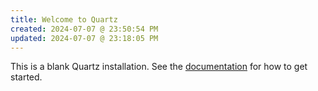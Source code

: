 ```yaml
---
title: Welcome to Quartz
created: 2024-07-07 @ 23:50:54 PM
updated: 2024-07-07 @ 23:18:05 PM
---
```


This is a blank Quartz installation.
See the [documentation](https://quartz.jzhao.xyz) for how to get started.
